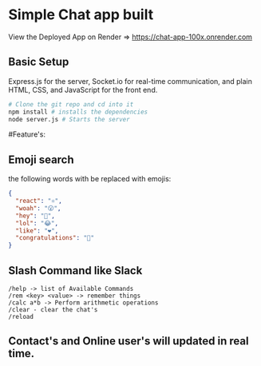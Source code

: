# Simple Chat app built

View the Deployed App on Render => https://chat-app-100x.onrender.com

## Basic Setup
Express.js for the server, Socket.io for real-time communication, and plain HTML, CSS, and JavaScript for the front end.

```bash
# Clone the git repo and cd into it
npm install # installs the dependencies
node server.js # Starts the server
```
#Feature's:

## Emoji search

the following words with be replaced with emojis:


```json
{
  "react": "⚛️",
  "woah": "😮",
  "hey": "👋",
  "lol": "😂",
  "like": "❤️",
  "congratulations": "🎉"
}
```

## Slash Command like Slack
```
/help -> list of Available Commands
/rem <key> <value> -> remember things
/calc a*b -> Perform arithmetic operations
/clear - clear the chat's
/reload 

```
## Contact's and Online user's will updated in real time.


